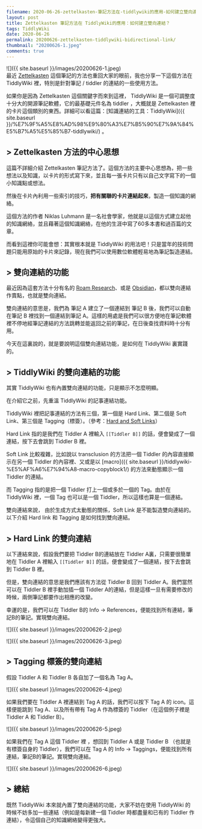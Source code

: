 ```yaml
---
filename: 2020-06-26-zettelkasten-筆記方法在-tiddlywiki的應用-如何建立雙向連結-.md
layout: post
title: Zettelkasten 筆記方法在 TiddlyWiki的應用：如何建立雙向連結？
tags: TiddlyWiki
date: 2020-06-26
permalink: 20200626-zettelkasten-tiddlywiki-bidirectional-link/
thumbnail: "20200626-1.jpeg"
comments: true
---
```


![]({{ site.baseurl }}/images/20200626-1.jpeg)  
最近 [Zettelkasten](https://en.wikipedia.org/wiki/Zettelkasten) 這個筆記的方法也重回大家的眼前，我也分享一下這個方法在 TiddlyWiki 裡，特別是針對筆記 / tiddler 的連結的一些使用方法。

如果你是因為 Zettelkasten  這個關鍵字而來到這裡， TiddlyWiki 是一個可調整度十分大的開源筆記軟體，它的最基礎元件名為 tiddler ，大概就是 Zettelkasten 裡的卡片這個類別的東西。詳細可以看這篇：[知識連結的工具：TiddlyWiki]({{ site.baseurl }}/%E7%9F%A5%E8%AD%98%E9%80%A3%E7%B5%90%E7%9A%84%E5%B7%A5%E5%85%B7-tiddlywiki/) 。

## > Zettelkasten 方法的中心思想

這篇不詳細介紹 Zettelkasten 筆記方法了。這個方法的主要中心思想為，把一些想法以及知識，以卡片的形式寫下來，並且每一張卡片只有以自己文字寫下的一個小知識點或想法。

然後在卡片內利用一些索引的技巧，**把有關聯的卡片連結起來**，製造一個知識的網絡。

這個方法的作者 Niklas Luhmann 是一名社會學家，他就是以這個方式建立起他的知識網絡，並且藉著這個知識網絡，在他的生涯中寫了60多本書和過百篇的文章。

而看到這裡你可能會想：其實根本就是 TiddlyWiki 的用法吧！只是當年的技術問題只能用原始的卡片來記錄，現在我們可以使用數位軟體輕易地為筆記製造連結。

## > 雙向連結的功能

最近因為這套方法十分有名的 [Roam Research](https://roamresearch.com)、或是 [Obsidian](https://obsidian.md)，都以雙向連結作賣點，也就是雙向連結。

雙向連結的意思是，我們為 筆記 A 建立了一個連結到 筆記 B 後，我們可以自動在筆記 B 裡找到一個連結到筆記 A。這樣的用處是我們可以很方便地在筆記軟體裡不停地經筆記連結的方法跳轉並能返回之前的筆記，在日後查找資料時十分有用。

今天在這裏說的，就是要說明這個雙向連結功能，是如何在 TiddlyWiki 裏實踐的。

## > TiddlyWiki 的雙向連結的功能

其實 TiddlyWiki 也有內置雙向連結的功能，只是顯示不怎麼明顯。

在介紹它之前，先重溫 TiddlyWiki 的記事連結功能。

TiddlyWiki 裡把記事連結的方法有三個，第一個是 Hard Link、第二個是 Soft Link、第三個是 Tagging（標簽）。（參考：[Hard and Soft Links](https://tiddlywiki.com/static/Hard%2520and%2520Soft%2520Links.html)）

Hard Link 指的是我們在 Tiddler A 裡輸入 `[[Tiddler B]]` 的話，便會變成了一個連結，按下去會跳到 Tiddler B 裡。

Soft Link 比較複雜，比如說以 transclusion 的方法把一個 Tiddler 的內容直接顯示在另一個 Tiddler 的內容裡、又或是以 [macro]({{ site.baseurl }}/tiddlywiki-%E5%AF%A6%E7%94%A8-macro-copyblock1/) 的方法來動態顯示一個 Tiddler 的連結。

而 Tagging 指的是把一個 Tiddler 打上一個或多於一個的 Tag。由於在 TiddlyWiki 裡，一個 Tag 也可以是一個 Tiddler，所以這樣也算是一個連結。

雙向連結來說， 由於生成方式太動態的關係，Soft Link 是不能製造雙向連結的。以下介紹 Hard link 和 Tagging 是如何找到雙向連結。

## > Hard Link 的雙向連結

以下連結來說，假設我們要把 Tiddler B的連結放在 Tiddler A裏，只需要很簡單地在 Tiddler A 裡輸入 `[[Tiddler B]]` 的話，便會變成了一個連結，按下去會跳到 Tiddler B 裡。

但是，雙向連結的意思是我們應該有方法從 Tiddler B 回到 Tiddler A。我們當然可以在 Tiddler B 裡手動加插一個 Tiddler A的連結，但是這樣一旦有需要修改的時候，兩側筆記都要作出相應的改變。

幸運的是，我們可以在 Tiddler B的 Info -\> References，便能找到所有連結，筆記B的筆記。實現雙向連結。

![]({{ site.baseurl }}/images/20200626-2.jpeg)

![]({{ site.baseurl }}/images/20200626-3.jpeg)

## > Tagging 標簽的雙向連結

假設 Tiddler A 和 Tiddler B 各自加了一個名為 Tag A。

![]({{ site.baseurl }}/images/20200626-4.jpeg)

如果我們要在 Tiddler A 裡連結到 Tag A 的話，我們可以按下 Tag A 的 icon。這樣便能跳到 Tag A、以及所有帶有 Tag A 作為標簽的 Tiddler（在這個例子裡是 Tiddler A 和 Tiddler B）。

![]({{ site.baseurl }}/images/20200626-5.jpeg)

如果我們在 Tag A 這個 Tiddler 裡 ，想回到 Tiddler A 或是 Tiddler B （也就是有標簽自身的 Tiddler），我們可以在 Tag A 的 Info -\> Taggings，便能找到所有連結，筆記B的筆記。實現雙向連結。

![]({{ site.baseurl }}/images/20200626-6.jpeg)

## > 總結

既然 TiddlyWiki 本來就內置了雙向連結的功能，大家不妨在使用 TiddlyWiki 的時候不妨多加一些連結（例如是每新建一個 Tiddler 時都盡量和已有的 Tiddler 作連結），令這個自己的知識網絡變得更強大。
